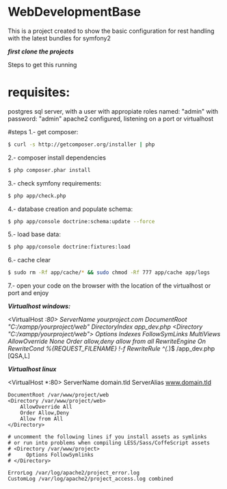 # WebDevelopmentBase
This is a project created to show the basic configuration for rest handling with the latest bundles for symfony2


___first clone the projects___

Steps to get this running
# requisites:
postgres sql server, with a user with appropiate roles named: "admin" with password: "admin"
apache2 configured, listening on a port or virtualhost

#steps
1.- get composer:
```bash
$ curl -s http://getcomposer.org/installer | php
```
2.- composer install dependencies
```bash
$ php composer.phar install
```
3.- check symfony requirements:
```bash
$ php app/check.php
```
4.- database creation and populate schema:
```bash
$ php app/console doctrine:schema:update --force
```
5.- load base data:
```bash
$ php app/console doctrine:fixtures:load
```
6.- cache clear
```bash
$ sudo rm -Rf app/cache/* && sudo chmod -Rf 777 app/cache app/logs
```
7.- open your code on the browser with the location of the virtualhost or port and enjoy


___Virtualhost windows:___

<VirtualHost *:80>
    ServerName yourproject.com
    DocumentRoot "C:/xampp/yourproject/web"
    DirectoryIndex app_dev.php
    <Directory "C:/xampp/yourproject/web">
        Options Indexes FollowSymLinks MultiViews
        AllowOverride None
        Order allow,deny
        allow from all
        <IfModule mod_rewrite.c>
            RewriteEngine On
            RewriteCond %{REQUEST_FILENAME} !-f
            RewriteRule ^(.*)$ /app_dev.php [QSA,L]
        </IfModule>
    </Directory>
</VirtualHost>

___Virtualhost linux___


<VirtualHost *:80>
    ServerName domain.tld
    ServerAlias www.domain.tld

    DocumentRoot /var/www/project/web
    <Directory /var/www/project/web>
        AllowOverride All
        Order Allow,Deny
        Allow from All
    </Directory>

    # uncomment the following lines if you install assets as symlinks
    # or run into problems when compiling LESS/Sass/CoffeScript assets
    # <Directory /var/www/project>
    #     Options FollowSymlinks
    # </Directory>

    ErrorLog /var/log/apache2/project_error.log
    CustomLog /var/log/apache2/project_access.log combined
</VirtualHost>

